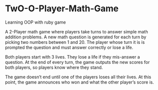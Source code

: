 # TwO-O-Player-Math-Game
Learning OOP with ruby game

A 2-Player math game where players take turns to answer simple math addition problems. A new math question is generated for each turn by picking two numbers between 1 and 20. 
The player whose turn it is is prompted the question and must answer correctly or lose a life.


Both players start with 3 lives. They lose a life if they mis-answer a question.
At the end of every turn, the game outputs the new scores for both players, so players know where they stand.

The game doesn’t end until one of the players loses all their lives. At this point, the game announces who won and what the other player’s score is.
